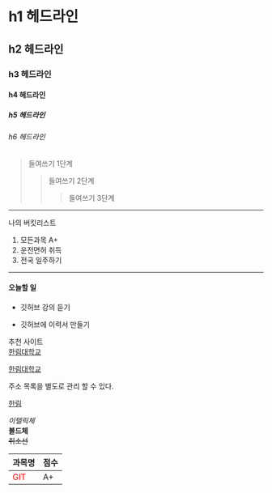 # h1 헤드라인
## h2 헤드라인
### h3 헤드라인
#### h4 헤드라인
##### h5 헤드라인
###### h6 헤드라인

>들여쓰기 1단계
>>들여쓰기 2단계
>>>들여쓰기 3단계
-----------------------------
나의 버킷리스트
1. 모든과목 A+
2. 운전면허 취득
3. 전국 일주하기
******************************
#### 오늘할 일
* 깃허브 강의 듣기
+ 깃허브에 이력서 만들기

추천 사이트  
[한림대학교](http://www.hallym.ac.kr/)

<a href = http://www.hallym.ac.kr/>한림대학교</a>

주소 목록을 별도로 관리 할 수 있다.

[hallym]:http://www.hallym.ac.kr/

[한림][hallym]

*이텔릭체*  
**볼드체**  
~~취소선~~

|과목명|점수|
|---|---|
|<font color = 'red'>GIT</font>|A+|
